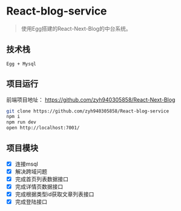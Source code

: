 # React-blog-service
 >使用Egg搭建的React-Next-Blog的中台系统。

## 技术栈
    Egg + Mysql

## 项目运行

前端项目地址： https://github.com/zyh940305858/React-Next-Blog

```bash
git clone https://github.com/zyh940305858/React-blog-service
npm i
npm run dev
open http://localhost:7001/
```

## 项目模块
 - [x] 连接msql
 - [x] 解决跨域问题
 - [x] 完成首页列表数据接口
 - [x] 完成详情页数据接口
 - [x] 完成根据类型id获取文章列表接口
 - [x] 完成登陆接口
